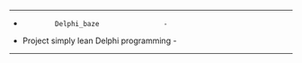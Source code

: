 ------------------------------------------
-             Delphi_baze                -
- Project simply lean Delphi programming -
------------------------------------------
